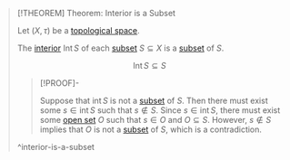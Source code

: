 >[!THEOREM] Theorem: Interior is a Subset
>
>Let $(X, \tau)$ be a [topological space](../../Topological%20Spaces/Topological%20Space.md).
>
>The [interior](Interior.md) $\operatorname{Int} S$ of each [subset](../../../Set%20Theory/Subset.md) $S \subseteq X$ is a [subset](../../../Set%20Theory/Subset.md) of $S$.
>
>$$
>\operatorname{Int} S \subseteq S
>$$
>
>>[!PROOF]-
>>
>>Suppose that $\operatorname{int} S$ is not a [subset](../../../Set%20Theory/Subset.md) of $S$. Then there must exist some $s \in \operatorname{int} S$ such that $s \notin S$. Since $s \in \operatorname{int} S$, there must exist some [open set](../../Topological%20Spaces/Open%20Subset.md) $O$ such that $s \in O$ and $O \subseteq S$. However, $s \notin S$ implies that $O$ is not a [subset](../../../Set%20Theory/Subset.md) of $S$, which is a contradiction.
>>
>
>^interior-is-a-subset
>